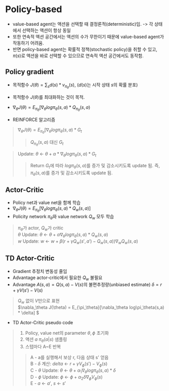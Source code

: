 # Policy-based
* value-based agent는 액션을 선택할 때 결정론적(deterministic)임. -> 각 상태에서 선택하는 액션이 항상 동일
* 또한 연속적 액션 공간에서는 액션의 수가 무한이기 때문에 value-based agent가 작동하기 어려움. 
* 반면 policy-based agent는 확률적 정책(stochastic policy)을 취할 수 있고, $\pi(s)$로 액션을 바로 선택할 수 있으므로 연속적 액션 공간에서도 동작함.  

## Policy gradient
* 목적함수 $J(\theta) = \displaystyle\sum_s d(s) * v_{\pi_\theta}(s)$, ($d(s)$는 시작 상태 $s$의 확률 분포)
* 목적함수 $J(\theta)$를 최대화하는 것이 목적.
* $\nabla_\theta J(\theta) = E_{\pi_\theta}[\nabla_\theta log\pi_\theta(s,a)*Q_{\pi_\theta}(s,a)$

* REINFORCE 알고리즘  
> $\nabla_\theta J(\theta) = E_{\pi_\theta}[\nabla_\theta log\pi_\theta(s,a)*G_t$
> >$Q_{\pi_\theta}(s,a)$ 대신 $G_t$  

>Update: $\theta$ <- $\theta + \alpha*\nabla_\theta log\pi_\theta(s,a)*G_t$
>> Return $G_t$에 따라 $log\pi_\theta(s,a)$를 증가 및 감소시키도록 update 됨. 즉, $\pi_\theta(s,a)$를 증가 및 감소시키도록 update 됨.

## Actor-Critic  
* Policy net과 value net을 함께 학습  
* $\nabla_\theta J(\theta) = E_{\pi_\theta}[\nabla_\theta log\pi_\theta(s,a)*Q_w(s,a)]$  
* Policity network $\pi_\theta$와 value network $Q_w$ 모두 학습  
> $\pi_\theta$가 actor, $Q_w$가 critic  
> $\theta$ Update: $\theta$ <- $\theta + \alpha\nabla_\theta log\pi_\theta(s,a)*Q_w(s,a)$  
> $w$ Update: $w$ <- $w + \beta(r+\gamma Q_w(s',a') - Q_w(s,a))\nabla_w Q_w(s,a)$

## TD Actor-Critic
* Gradient 추정치 변동성 줄임  
* Advantage actor-critic에서 필요한 $Q_w$ 불필요
* Advantage $A(s,a) = Q(s,a) - V(s)$의 불편추정량(unbiased estimate) $\delta = r+\gamma V(s')-V(s)$
> $Q_w$ 없이 $V$만으로 표현  
> $\nabla_\theta J(\theta) = E_{\pi_\theta}[\nabla_\theta log\pi_\theta(s,a) * \delta] $  

* TD Actor-Critic pseudo code
> 1. Policy, value net의 parameter $\theta, \phi$ 초기화  
> 2. 액션 $a~\pi_\theta(a|s)$ 샘플링  
> 3. 스텝마다 A~E 반복
>> A - a를 실행해서 보상 r, 다음 상태 s' 얻음  
>> B - $\delta$ 계산: $delta$ <- $r+\gamma V_\phi(s')-V_\phi(s)$  
>> C - $\theta$ Update: $\theta$ <- $\theta+\alpha_1\nabla_\theta log\pi_\theta(s,a)*\delta$  
>> D - $\phi$ Update: $\phi$ <- $\phi + \alpha_2 \delta \nabla_\phi V_\phi(s)$  
>> E - $a$ <- $a'$, $s$ <- $s'$   
